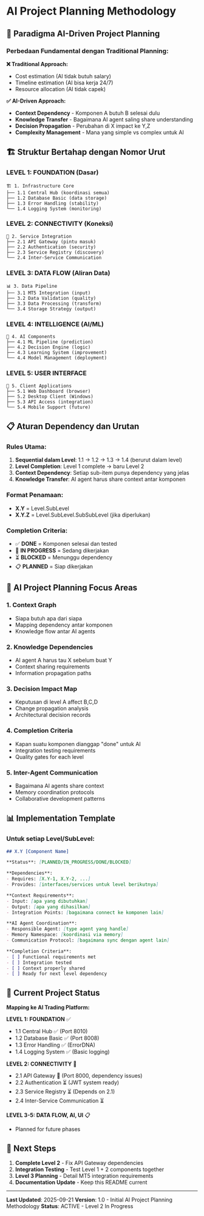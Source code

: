 # AI Project Planning Methodology

## 🎯 **Paradigma AI-Driven Project Planning**

### **Perbedaan Fundamental dengan Traditional Planning:**

**❌ Traditional Approach:**
- Cost estimation (AI tidak butuh salary)
- Timeline estimation (AI bisa kerja 24/7)
- Resource allocation (AI tidak capek)

**✅ AI-Driven Approach:**
- **Context Dependency** - Komponen A butuh B selesai dulu
- **Knowledge Transfer** - Bagaimana AI agent saling share understanding
- **Decision Propagation** - Perubahan di X impact ke Y,Z
- **Complexity Management** - Mana yang simple vs complex untuk AI

## 🏗️ **Struktur Bertahap dengan Nomor Urut**

### **LEVEL 1: FOUNDATION (Dasar)**
```
🏗️ 1. Infrastructure Core
├── 1.1 Central Hub (koordinasi semua)
├── 1.2 Database Basic (data storage)
├── 1.3 Error Handling (stability)
└── 1.4 Logging System (monitoring)
```

### **LEVEL 2: CONNECTIVITY (Koneksi)**
```
🔗 2. Service Integration
├── 2.1 API Gateway (pintu masuk)
├── 2.2 Authentication (security)
├── 2.3 Service Registry (discovery)
└── 2.4 Inter-Service Communication
```

### **LEVEL 3: DATA FLOW (Aliran Data)**
```
📊 3. Data Pipeline
├── 3.1 MT5 Integration (input)
├── 3.2 Data Validation (quality)
├── 3.3 Data Processing (transform)
└── 3.4 Storage Strategy (output)
```

### **LEVEL 4: INTELLIGENCE (AI/ML)**
```
🧠 4. AI Components
├── 4.1 ML Pipeline (prediction)
├── 4.2 Decision Engine (logic)
├── 4.3 Learning System (improvement)
└── 4.4 Model Management (deployment)
```

### **LEVEL 5: USER INTERFACE**
```
👤 5. Client Applications
├── 5.1 Web Dashboard (browser)
├── 5.2 Desktop Client (Windows)
├── 5.3 API Access (integration)
└── 5.4 Mobile Support (future)
```

## 📋 **Aturan Dependency dan Urutan**

### **Rules Utama:**
1. **Sequential dalam Level**: 1.1 → 1.2 → 1.3 → 1.4 (berurut dalam level)
2. **Level Completion**: Level 1 complete → baru Level 2
3. **Context Dependency**: Setiap sub-item punya dependency yang jelas
4. **Knowledge Transfer**: AI agent harus share context antar komponen

### **Format Penamaan:**
- **X.Y** = Level.SubLevel
- **X.Y.Z** = Level.SubLevel.SubSubLevel (jika diperlukan)

### **Completion Criteria:**
- ✅ **DONE** = Komponen selesai dan tested
- 🔧 **IN PROGRESS** = Sedang dikerjakan
- ⏳ **BLOCKED** = Menunggu dependency
- 📋 **PLANNED** = Siap dikerjakan

## 🧠 **AI Project Planning Focus Areas**

### **1. Context Graph**
- Siapa butuh apa dari siapa
- Mapping dependency antar komponen
- Knowledge flow antar AI agents

### **2. Knowledge Dependencies**
- AI agent A harus tau X sebelum buat Y
- Context sharing requirements
- Information propagation paths

### **3. Decision Impact Map**
- Keputusan di level A affect B,C,D
- Change propagation analysis
- Architectural decision records

### **4. Completion Criteria**
- Kapan suatu komponen dianggap "done" untuk AI
- Integration testing requirements
- Quality gates for each level

### **5. Inter-Agent Communication**
- Bagaimana AI agents share context
- Memory coordination protocols
- Collaborative development patterns

## 📊 **Implementation Template**

### **Untuk setiap Level/SubLevel:**
```markdown
## X.Y [Component Name]

**Status**: [PLANNED/IN_PROGRESS/DONE/BLOCKED]

**Dependencies**:
- Requires: [X.Y-1, X.Y-2, ...]
- Provides: [interfaces/services untuk level berikutnya]

**Context Requirements**:
- Input: [apa yang dibutuhkan]
- Output: [apa yang dihasilkan]
- Integration Points: [bagaimana connect ke komponen lain]

**AI Agent Coordination**:
- Responsible Agent: [type agent yang handle]
- Memory Namespace: [koordinasi via memory]
- Communication Protocol: [bagaimana sync dengan agent lain]

**Completion Criteria**:
- [ ] Functional requirements met
- [ ] Integration tested
- [ ] Context properly shared
- [ ] Ready for next level dependency
```

## 🎯 **Current Project Status**

**Mapping ke AI Trading Platform:**

**LEVEL 1: FOUNDATION** ✅
- 1.1 Central Hub ✅ (Port 8010)
- 1.2 Database Basic ✅ (Port 8008)
- 1.3 Error Handling ✅ (ErrorDNA)
- 1.4 Logging System ✅ (Basic logging)

**LEVEL 2: CONNECTIVITY** 🔧
- 2.1 API Gateway 🔧 (Port 8000, dependency issues)
- 2.2 Authentication ⏳ (JWT system ready)
- 2.3 Service Registry ⏳ (Depends on 2.1)
- 2.4 Inter-Service Communication ⏳

**LEVEL 3-5: DATA FLOW, AI, UI** 📋
- Planned for future phases

## 🚀 **Next Steps**

1. **Complete Level 2** - Fix API Gateway dependencies
2. **Integration Testing** - Test Level 1 + 2 components together
3. **Level 3 Planning** - Detail MT5 integration requirements
4. **Documentation Update** - Keep this README current

---

**Last Updated**: 2025-09-21
**Version**: 1.0 - Initial AI Project Planning Methodology
**Status**: ACTIVE - Level 2 In Progress